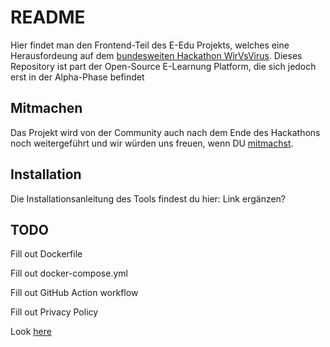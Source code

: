 # README

Hier findet man den Frontend-Teil des E-Edu Projekts, welches eine Herausfordeung auf dem [bundesweiten Hackathon WirVsVirus](https://wirvsvirushackathon.org/). Dieses Repository ist part der Open-Source E-Learnung Platform, die sich jedoch erst in der Alpha-Phase befindet

## Mitmachen

Das Projekt wird von der Community auch nach dem Ende des Hackathons noch weitergeführt und wir würden uns freuen, wenn DU [mitmachst](https://discord.gg/MZhy5hd).

## Installation

Die Installationsanleitung des Tools findest du hier: Link ergänzen?

## TODO

Fill out Dockerfile

Fill out docker-compose.yml

Fill out GitHub Action workflow

Fill out Privacy Policy

Look [here](https://github.com/E-Edu/frontend/projects/2)

